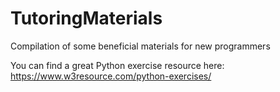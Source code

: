 # TutoringMaterials
Compilation of some beneficial materials for new programmers

You can find a great Python exercise resource here:
https://www.w3resource.com/python-exercises/